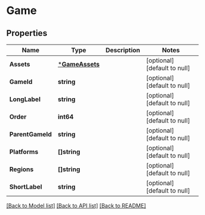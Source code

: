 # Game

## Properties
Name | Type | Description | Notes
------------ | ------------- | ------------- | -------------
**Assets** | [***GameAssets**](Game_assets.md) |  | [optional] [default to null]
**GameId** | **string** |  | [optional] [default to null]
**LongLabel** | **string** |  | [optional] [default to null]
**Order** | **int64** |  | [optional] [default to null]
**ParentGameId** | **string** |  | [optional] [default to null]
**Platforms** | **[]string** |  | [optional] [default to null]
**Regions** | **[]string** |  | [optional] [default to null]
**ShortLabel** | **string** |  | [optional] [default to null]

[[Back to Model list]](../README.md#documentation-for-models) [[Back to API list]](../README.md#documentation-for-api-endpoints) [[Back to README]](../README.md)


